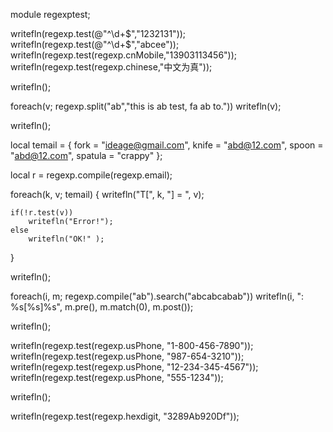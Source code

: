 ﻿module regexptest;

writefln(regexp.test(@"^\d+$","1232131"));
writefln(regexp.test(@"^\d+$","abcee"));
writefln(regexp.test(regexp.cnMobile,"13903113456"));
writefln(regexp.test(regexp.chinese,"中文为真"));

writefln();

foreach(v; regexp.split("ab","this is ab test, fa ab to."))
	writefln(v);
	
writefln();

local temail =
{
	fork = "ideage@gmail.com",
	knife = "abd@12.com",
	spoon = "abd@12.com",
	spatula = "crappy"
};

local r = regexp.compile(regexp.email);

foreach(k, v; temail)
{
	writefln("T[", k, "] = ", v);
	
	if(!r.test(v))
		writefln("Error!");
	else 
		writefln("OK!" );
}

writefln();

foreach(i, m; regexp.compile("ab").search("abcabcabab"))
	writefln(i, ": %s[%s]%s", m.pre(), m.match(0), m.post());
	
writefln();

writefln(regexp.test(regexp.usPhone, "1-800-456-7890"));
writefln(regexp.test(regexp.usPhone, "987-654-3210"));
writefln(regexp.test(regexp.usPhone, "12-234-345-4567"));
writefln(regexp.test(regexp.usPhone, "555-1234"));

writefln();

writefln(regexp.test(regexp.hexdigit, "3289Ab920Df"));